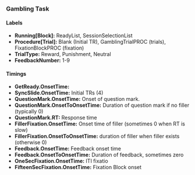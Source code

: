 

### Gambling Task
#### Labels
- **Running[Block]:** ReadyList, SessionSelectionList
- **Procedure[Trial]:** Blank (Initial TR), GamblingTrialPROC (trials), FixationBlockPROC (fixation)
- **TrialType:** Reward, Punishment, Neutral
- **FeedbackNumber:** 1-9

#### Timings
- **GetReady.OnsetTime:** 
- **SyncSlide.OnsetTime:** Initial TRs (4) 
- **QuestionMark.OnsetTime:**  Onset of question  mark.
- **QuestionMark.OnsetToOnsetTime:** Duration of question mark if no filler (typically 0)
- **QuestionMark.RT:** Response time
- **FillerFixation.OnsetTime:** Onset time of filler (sometimes 0 when RT is slow)
- **FillerFixation.OnsetToOnsetTime:** duration of filler when filler exists (otherwise 0)
- **Feedback.OnsetTime:** Feedback onset time
- **Feedback.OnsetToOnsetTime:** Duration of feedback, sometimes zero
- **OneSecFixation.OnsetTime:** ITI fixatio
- **FifteenSecFixation.OnsetTime:** Fixation Block onset 
